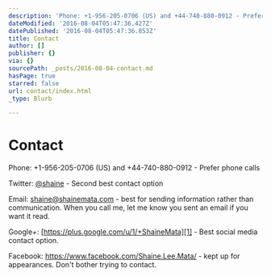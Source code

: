 ```yaml
---
description: 'Phone: +1-956-205-0706 (US) and +44-740-880-0912 - Prefer phone calls'
dateModified: '2016-08-04T05:47:36.427Z'
datePublished: '2016-08-04T05:47:36.853Z'
title: Contact
author: []
publisher: {}
via: {}
sourcePath: _posts/2016-08-04-contact.md
hasPage: true
starred: false
url: contact/index.html
_type: Blurb

---
```

# Contact

Phone: +1-956-205-0706 (US) and +44-740-880-0912 - Prefer phone calls

Twitter: [@shaine][0] - Second best contact option 

Email: shaine@shainemata.com - best for sending information rather than communication. When you call me, let me know you sent an email if you want it read.

Google+: [https://plus.google.com/u/1/+ShaineMata][1] - Best social media contact option.

Facebook: https://www.facebook.com/Shaine.Lee.Mata/ - kept up for appearances. Don't bother trying to contact. 

[0]: https://twitter.com/shaine
[1]: https://plus.google.com/u/1/+ShaineMata